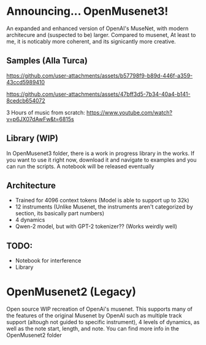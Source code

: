 # Announcing... OpenMusenet3!
An expanded and enhanced version of OpenAI's MuseNet, with modern architecure and (suspected to be) larger. Compared to musenet, At least to me, it is noticably more coherent, and its signicantly more creative.

## Samples (Alla Turca)

https://github.com/user-attachments/assets/b57798f9-b89d-446f-a359-43ccd5989410

https://github.com/user-attachments/assets/47bff3d5-7b34-40a4-b141-8cedcb654072

3 Hours of music from scratch: https://www.youtube.com/watch?v=p6JX07dAwFw&t=6815s

## Library (WIP)
In OpenMusenet3 folder, there is a work in progress library in the works. If you want to use it right now, download it and navigate to examples and you can run the scripts. A notebook will be released eventually

## Architecture
- Trained for 4096 context tokens (Model is able to support up to 32k)
- 12 instruments (Unlike Musenet, the instruments aren't categorized by section, its basically part numbers)
- 4 dynamics
- Qwen-2 model, but with GPT-2 tokenizer?? (Works weirdly well)

## TODO:
- Notebook for interference
- Library

# OpenMusenet2 (Legacy)
Open source WIP recreation of OpenAi's musenet. This supports many of the features of the original Musenet by OpenAI such as multiple track support (altough not guided to specific instrument), 4 levels of dynamics, as well as the note start, length, and note. You can find more info in the OpenMusenet2 folder
